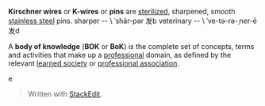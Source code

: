 **Kirschner wires** or **K-wires** or **pins** are [sterilized](https://en.wikipedia.org/wiki/Sterilization_(microbiology) "Sterilization (microbiology)"), sharpened, smooth [stainless steel](https://en.wikipedia.org/wiki/Stainless_steel "Stainless steel") pins.
sharper  -- \ ˈshär-pər 发b
veterinary -- \ ˈve-tə-rə-ˌner-ē 发d

A **body of knowledge** (**BOK** or **BoK**) is the complete set of concepts, terms and activities that make up a [professional](https://en.wikipedia.org/wiki/Professional "Professional") domain, as defined by the relevant [learned society](https://en.wikipedia.org/wiki/Learned_society "Learned society") or [professional association](https://en.wikipedia.org/wiki/Professional_association "Professional association").

e

> Written with [StackEdit](https://stackedit.io/).
<!--stackedit_data:
eyJoaXN0b3J5IjpbLTc2NjkwMTA1MywtNzk2MDMyMzk4LC0xND
ExMzQ5NDczLC0yODUxNDQ5OTgsLTExNjYzOTE5NzNdfQ==
-->